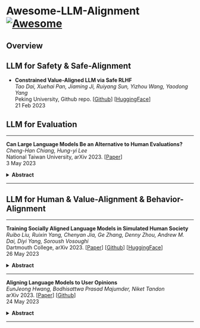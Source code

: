 # Awesome-LLM-Alignment [![Awesome](https://cdn.rawgit.com/sindresorhus/awesome/d7305f38d29fed78fa85652e3a63e154dd8e8829/media/badge.svg)](https://github.com/sindresorhus/awesome)

## Overview

## LLM for Safety & Safe-Alignment
- **Constrained Value-Aligned LLM via Safe RLHF** \
*Tao Dai, Xuehai Pan, Jiaming Ji, Ruiyang Sun, Yizhou Wang, Yaodong Yang* \
Peking University, Github repo. [[Github](https://github.com/PKU-Alignment/safe-rlhf)] [[HuggingFace](https://huggingface.co/datasets/PKU-Alignment/PKU-SafeRLHF-10K)] \
21 Feb 2023

## LLM for Evaluation
---
**Can Large Language Models Be an Alternative to Human Evaluations?** \
*Cheng-Han Chiang, Hung-yi Lee*\
National Taiwan University, arXiv 2023. [[Paper](https://arxiv.org/abs/2305.01937)] \
3 May 2023
<details>
<summary><b>Abstract</b></summary>
Human evaluation is indispensable and inevitable for assessing the quality of texts generated by machine learning models or written by humans. However, human evaluation is very difficult to reproduce and its quality is notoriously unstable, hindering fair comparisons among different natural language processing (NLP) models and algorithms. Recently, large language models (LLMs) have demonstrated exceptional performance on unseen tasks when only the task instructions are provided. In this paper, we explore if such an ability of the LLMs can be used as an alternative to human evaluation. We present the LLMs with the exact same instructions, samples to be evaluated, and questions used to conduct human evaluation, and then ask the LLMs to generate responses to those questions; we dub this LLM evaluation. We use human evaluation and LLM evaluation to evaluate the texts in two NLP tasks: open-ended story generation and adversarial attacks. We show that the result of LLM evaluation is consistent with the results obtained by expert human evaluation: the texts rated higher by human experts are also rated higher by the LLMs. We also find that the results of LLM evaluation are stable over different formatting of the task instructions and the sampling algorithm used to generate the answer. We are the first to show the potential of using LLMs to assess the quality of texts and discuss the limitations and ethical considerations of LLM evaluation.
</details>

---
<!-- ## LLM for Application -->

## LLM for Human & Value-Alignment & Behavior-Alignment

---
**Training Socially Aligned Language Models in Simulated Human Society** \
*Ruibo Liu, Ruixin Yang, Chenyan Jia, Ge Zhang, Denny Zhou, Andrew M. Dai, Diyi Yang, Soroush Vosoughi*\
Dartmouth College, arXiv 2023. [[Paper](https://arxiv.org/abs/2305.16960)] [[Github](https://github.com/agi-templar/Stable-Alignment)] [[HuggingFace](https://huggingface.co/papers/2305.16960)] \
26 May 2023
<details>
<summary><b>Abstract</b></summary>
Social alignment in AI systems aims to ensure that these models behave according to established societal values. However, unlike humans, who derive consensus on value judgments through social interaction, current language models (LMs) are trained to rigidly replicate their training corpus in isolation, leading to subpar generalization in unfamiliar scenarios and vulnerability to adversarial attacks. This work presents a novel training paradigm that permits LMs to learn from simulated social interactions. In comparison to existing methodologies, our approach is considerably more scalable and efficient, demonstrating superior performance in alignment benchmarks and human evaluations. This paradigm shift in the training of LMs brings us a step closer to developing AI systems that can robustly and accurately reflect societal norms and values.
</details>

---
**Aligning Language Models to User Opinions** \
*EunJeong Hwang, Bodhisattwa Prasad Majumder, Niket Tandon*\
arXiv 2023. [[Paper](https://arxiv.org/abs/2305.14929)] [[Github](https://github.com/eujhwang/personalized-llms)] \
24 May 2023
<details>
<summary><b>Abstract</b></summary>
An important aspect of developing LLMs that interact with humans is to align models' behavior to their users. It is possible to prompt an LLM into behaving as a certain persona, especially a user group or ideological persona the model captured during its pertaining stage. But, how to best align an LLM with a specific user and not a demographic or ideological group remains an open question. Mining public opinion surveys (by Pew Research), we find that the opinions of a user and their demographics and ideologies are not mutual predictors. We use this insight to align LLMs by modeling both user opinions as well as user demographics and ideology, achieving up to 7 points accuracy gains in predicting public opinions from survey questions across a broad set of topics. In addition to the typical approach of prompting LLMs with demographics and ideology, we discover that utilizing the most relevant past opinions from individual users enables the model to predict user opinions more accurately.
</details>

---
